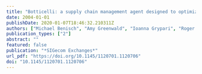 ```yaml
---
title: "Botticelli: a supply chain management agent designed to optimize under uncertainty"
date: 2004-01-01
publishDate: 2020-01-07T18:46:32.210311Z
authors: ["Michael Benisch", "Amy Greenwald", "Ioanna Grypari", "Roger Lederman", "Victor Naroditskiy", "Michael Carl Tschantz"]
publication_types: ["2"]
abstract: ""
featured: false
publication: "*SIGecom Exchanges*"
url_pdf: "https://doi.org/10.1145/1120701.1120706"
doi: "10.1145/1120701.1120706"
---
```


